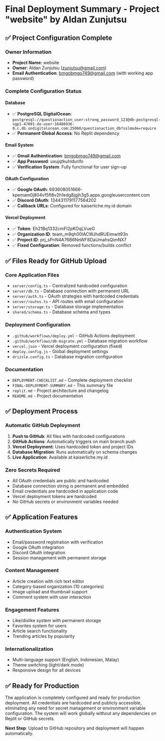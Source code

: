 # Final Deployment Summary - Project "website" by Aldan Zunjutsu

## ✅ Project Configuration Complete

### Owner Information
- **Project Name**: website
- **Owner**: Aldan Zunjutsu (zunjutsu@gmail.com)
- **Email Authentication**: bmgobmgo749@gmail.com (with working app password)

### Complete Configuration Status

#### Database
- ✅ **PostgreSQL DigitalOcean**: `postgresql://questionaction_user:strong_password_123@db-postgresql-sgp1-47891-do-user-16486936-0.c.db.ondigitalocean.com:25060/questionaction_db?sslmode=require`
- ✅ **Permanent Global Access**: No Replit dependency

#### Email System
- ✅ **Gmail Authentication**: bmgobmgo749@gmail.com
- ✅ **App Password**: uxujqtkuhldurifo
- ✅ **Verification System**: Fully functional for user sign-up

#### OAuth Configuration
- ✅ **Google OAuth**: 693608051666-kpemam0j804vf5fl8v2h1edg8jgjh3g5.apps.googleusercontent.com
- ✅ **Discord OAuth**: 1344311791177564202
- ✅ **Callback URLs**: Configured for kaiserliche.my.id domain

#### Vercel Deployment
- ✅ **Token**: Eh21Bq1332cmFI2pKOqLVueG
- ✅ **Organization ID**: team_m9qh00IACWJhdRUEimwit93n
- ✅ **Project ID**: prj_sPnN4A76B6NnWF8DaUmahsQimNX7
- ✅ **Fixed Configuration**: Removed functions/builds conflict

## ✅ Files Ready for GitHub Upload

### Core Application Files
- `server/config.ts` - Centralized hardcoded configuration
- `server/db.ts` - Database connection with permanent URL
- `server/auth.ts` - OAuth strategies with hardcoded credentials
- `server/routes.ts` - API routes with email configuration
- `server/storage.ts` - Database storage implementation
- `shared/schema.ts` - Database schema and types

### Deployment Configuration
- `.github/workflows/deploy.yml` - GitHub Actions deployment
- `.github/workflows/db-migrate.yml` - Database migration workflow
- `vercel.json` - Vercel deployment configuration (fixed)
- `deploy.config.js` - Global deployment settings
- `drizzle.config.ts` - Database migration configuration

### Documentation
- `DEPLOYMENT-CHECKLIST.md` - Complete deployment checklist
- `FINAL-DEPLOYMENT-SUMMARY.md` - This summary file
- `replit.md` - Project architecture and changelog
- `README.md` - Project documentation

## ✅ Deployment Process

### Automatic GitHub Deployment
1. **Push to GitHub**: All files with hardcoded configurations
2. **GitHub Actions**: Automatically triggers on main branch push
3. **Vercel Deployment**: Uses hardcoded token and project IDs
4. **Database Migration**: Runs automatically on schema changes
5. **Live Application**: Available at kaiserliche.my.id

### Zero Secrets Required
- All OAuth credentials are public and hardcoded
- Database connection string is permanent and embedded
- Email credentials are hardcoded in application code
- Vercel deployment tokens are hardcoded
- No GitHub secrets or environment variables needed

## ✅ Application Features

### Authentication System
- Email/password registration with verification
- Google OAuth integration
- Discord OAuth integration
- Session management with permanent storage

### Content Management
- Article creation with rich text editor
- Category-based organization (10 categories)
- Image upload and thumbnail support
- Comment system with user interaction

### Engagement Features
- Like/dislike system with permanent storage
- Favorites system for users
- Article search functionality
- Trending articles by popularity

### Internationalization
- Multi-language support (English, Indonesian, Malay)
- Theme switching (light/dark mode)
- Responsive design for all devices

## ✅ Ready for Production

The application is completely configured and ready for production deployment. All credentials are hardcoded and publicly accessible, eliminating any need for secret management or environment variable configuration. The system will work globally without any dependencies on Replit or GitHub secrets.

**Next Step**: Upload to GitHub repository and deployment will happen automatically.